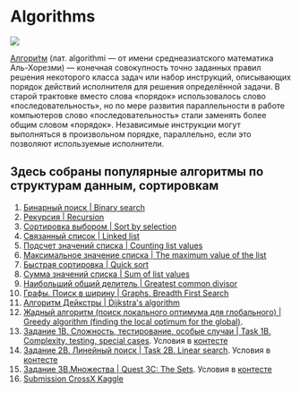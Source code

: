 # Algorithms
![](https://i.ibb.co/x685G7N/obzor-algoritmy-konsensusa-v-blokcheyne.jpg)


[Алгори́тм](https://ru.wikipedia.org/wiki/%D0%90%D0%BB%D0%B3%D0%BE%D1%80%D0%B8%D1%82%D0%BC) (лат. algorithmi — от имени среднеазиатского математика Аль-Хорезми) — конечная совокупность точно заданных правил решения некоторого класса задач или набор инструкций, описывающих порядок действий исполнителя для решения определённой задачи. В старой трактовке вместо слова «порядок» использовалось слово «последовательность», но по мере развития параллельности в работе компьютеров слово «последовательность» стали заменять более общим словом «порядок». Независимые инструкции могут выполняться в произвольном порядке, параллельно, если это позволяют используемые исполнители.

Здесь собраны популярные алгоритмы по структурам данным, сортировкам
---
01. [Бинарный поиск | Binary search](https://github.com/ArtyKrafty/Algorithms/blob/main/venv/binary_search.py)
02. [Рекурсия | Recursion](https://github.com/ArtyKrafty/Algorithms/blob/main/venv/recursion.py)
03. [Сортировка выбором | Sort by selection](https://github.com/ArtyKrafty/Algorithms/blob/main/venv/sort_select.py)
04. [Связанный список | Linked list](https://github.com/ArtyKrafty/Algorithms/blob/main/venv/link_list.py)
05. [Подсчет значений списка | Counting list values](https://github.com/ArtyKrafty/Algorithms/blob/main/venv/count_list.py)
06. [Максимальное значение списка | The maximum value of the list](https://github.com/ArtyKrafty/Algorithms/blob/main/venv/max_in_list.py)
07. [Быстрая сортировка | Quick sort](https://github.com/ArtyKrafty/Algorithms/blob/main/venv/quick_sort.py)
08. [Сумма значений списка | Sum of list values](https://github.com/ArtyKrafty/Algorithms/blob/main/venv/recursive_sum.py)
09. [Наибольший общий делитель | Greatest common divisor](https://github.com/ArtyKrafty/Algorithms/blob/main/venv/NOD.py)
10. [Графы. Поиск в ширину | Graphs. Breadth First Search](https://github.com/ArtyKrafty/Algorithms/blob/main/venv/graph.py)
11. [Алгоритм Дейкстры | Dijkstra's algorithm](https://github.com/ArtyKrafty/Algorithms/blob/main/venv/algorithm_dijkstra.py)
12. [Жадный алгоритм (поиск локального оптимума для глобального) | Greedy algorithm (finding the local optimum for the global)](https://github.com/ArtyKrafty/Algorithms/blob/main/venv/greedy.py). 
13. [Задание 1В. Сложность, тестирование, особые случаи | Task 1B. Complexity, testing, special cases](https://github.com/ArtyKrafty/Algorithms/tree/main/venv/1B). Условия в [контесте](https://contest.yandex.ru/contest/28730/enter/)
14. [Задание 2В. Линейный поиск | Task 2B. Linear search](https://github.com/ArtyKrafty/Algorithms/tree/main/venv/2B). Условия в [контесте](https://contest.yandex.ru/contest/28738/enter/)
15. [Задание 3В.Множества | Quest 3C: The Sets](https://github.com/ArtyKrafty/Algorithms/tree/main/venv/3B). Условия в [контесте](https://contest.yandex.ru/contest/28964/enter/)
16. [Submission CrossX Kaggle](https://github.com/ArtyKrafty/Algorithms/blob/main/venv/submission.py)
